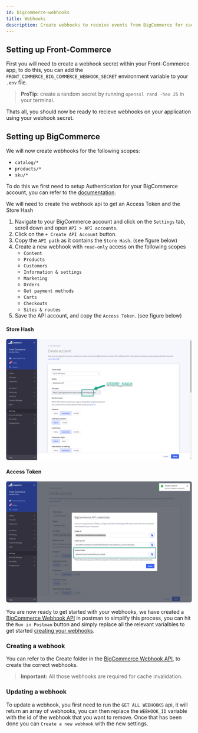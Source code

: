 ```yaml
---
id: bigcommerce-webhooks
title: Webhooks
description: Create webhooks to receive events from BigCommerce for cache invalidation and other purposes.
---
```


## Setting up Front-Commerce

First you will need to create a webhook secret within your Front-Commerce app, to do this, you can add the `FRONT_COMMERCE_BIG_COMMERCE_WEBHOOK_SECRET` environment variable to your `.env` file.

> **ProTip:** create a random secret by running `openssl rand -hex 25` in your terminal.

Thats all, you should now be ready to recieve webhooks on your application using your webhook secret.

## Setting up BigCommerce

We will now create webhooks for the following scopes:

- `catalog/*`
- `products/*`
- `sku/*`

To do this we first need to setup Authentication for your BigCommerce account, you can refer to the [documentation](https://developer.bigcommerce.com/docs/ZG9jOjIyMDYxMw-v2-and-v3-rest-api-authentication).

We will need to create the webhook api to get an Access Token and the Store Hash

1. Navigate to your BigCommerce account and click on the `Settings` tab, scroll down and open `API > API accounts`.
1. Click on the `+ Create API Account` button.
1. Copy the `API path` as it contains the `Store Hash`. (see figure below)
1. Create a new webhook with `read-only` access on the following scopes
   - `Content`
   - `Products`
   - `Customers`
   - `Information & settings`
   - `Marketing`
   - `Orders`
   - `Get payment methods`
   - `Carts`
   - `Checkouts`
   - `Sites & routes`
1. Save the API account, and copy the `Access Token`. (see figure below)

#### Store Hash

<div style="text-align:left;">
  <img src="./assets/new-webhook-storehash.png" alt="Store Hash in BigCommerce API path" style="border-radius:5px;">
</div>

#### Access Token

<div style="text-align:left;">
  <img src="./assets/new-webhook-accesstoken.png" alt="SBigCommerce API account access token" style="border-radius:5px;">
</div>

You are now ready to get started with your webhooks, we have created a [BigCommerce Webhook API](https://documenter.getpostman.com/view/16678499/UzQys4QZ) in postman to simplify this process, you can hit the `Run in Postman` button and simply replace all the relevant varialbles to get started [creating your webhooks](#Creating-a-webhook).

### Creating a webhook

You can refer to the Create folder in the [BigCommerce Webhook API](https://documenter.getpostman.com/view/16678499/UzQys4QZ), to create the correct webhooks.

> **Important:** All those webhooks are required for cache invalidation.

### Updating a webhook

To update a webhook, you first need to run the `GET ALL WEBHOOKS` api, it will return an array of webhooks, you can then replace the `WEBHOOK_ID` variable with the id of the webhook that you want to remove.
Once that has been done you can `Create a new webhook` with the new settings.
